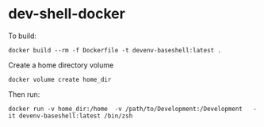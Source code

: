 # dev-shell-docker

To build:
```
docker build --rm -f Dockerfile -t devenv-baseshell:latest .
```

Create a home directory volume
```
docker volume create home_dir
```

Then run:
```
docker run -v home_dir:/home  -v /path/to/Development:/Development   -it devenv-baseshell:latest /bin/zsh
```
